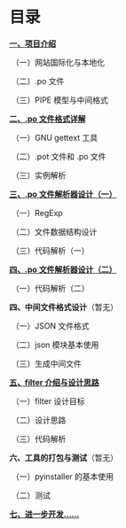 # 目录

**[一、项目介绍](项目介绍.md)**

​	（一）网站国际化与本地化

​	（二）.po 文件

​	（三）PIPE 模型与中间格式

**[二、.po 文件格式详解](po文件格式详解.md)**

​	（一）GNU gettext 工具

​	（二）.pot 文件和 .po 文件

​	（三）实例解析

**[三、.po 文件解析器设计（一）](po文件解析器设计（一）.md)**

​	（一）RegExp

​	（二）文件数据结构设计

​	（三）代码解析（一）

[**四、.po 文件解析器设计（二）**](po文件解析器设计（二）.md)

​	（一）代码解析（二）

**四、中间文件格式设计**（暂无）

​	（一）JSON 文件格式

​	（二）json 模块基本使用

​	（三）生成中间文件

[**五、filter 介绍与设计思路**](filter介绍与设计思路.md)

​	（一）filter 设计目标

​	（二）设计思路

​	（三）代码解析

**六、工具的打包与测试**（暂无）

​	（一）pyinstaller 的基本使用

​	（二）测试

[**七、进一步开发……**](进一步开发.md)

